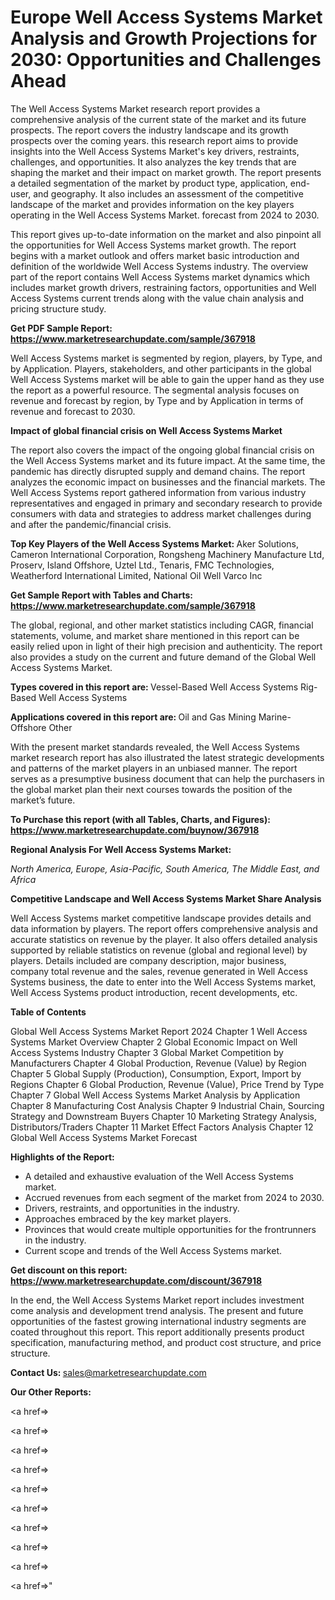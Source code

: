 # Europe Well Access Systems Market Analysis and Growth Projections for 2030: Opportunities and Challenges Ahead

The Well Access Systems Market research report provides a comprehensive analysis of the current state of the market and its future prospects. The report covers the industry landscape and its growth prospects over the coming years. this research report aims to provide insights into the Well Access Systems Market's key drivers, restraints, challenges, and opportunities. It also analyzes the key trends that are shaping the market and their impact on market growth. The report presents a detailed segmentation of the market by product type, application, end-user, and geography. It also includes an assessment of the competitive landscape of the market and provides information on the key players operating in the Well Access Systems Market. forecast from 2024 to 2030.

This report gives up-to-date information on the market and also pinpoint all the opportunities for Well Access Systems market growth. The report begins with a market outlook and offers market basic introduction and definition of the worldwide Well Access Systems industry. The overview part of the report contains Well Access Systems market dynamics which includes market growth drivers, restraining factors, opportunities and Well Access Systems current trends along with the value chain analysis and pricing structure study.

<strong><b>Get PDF Sample Report: <a href=https://www.marketresearchupdate.com/sample/367918>https://www.marketresearchupdate.com/sample/367918</a></b></strong>

Well Access Systems market is segmented by region, players, by Type, and by Application. Players, stakeholders, and other participants in the global Well Access Systems market will be able to gain the upper hand as they use the report as a powerful resource. The segmental analysis focuses on revenue and forecast by region, by Type and by Application in terms of revenue and forecast to 2030.

<strong><b>Impact of global financial crisis on Well Access Systems Market</b></strong>

The report also covers the impact of the ongoing global financial crisis on the Well Access Systems market and its future impact. At the same time, the pandemic has directly disrupted supply and demand chains. The report analyzes the economic impact on businesses and the financial markets. The Well Access Systems report gathered information from various industry representatives and engaged in primary and secondary research to provide consumers with data and strategies to address market challenges during and after the pandemic/financial crisis.

<strong><b>Top Key Players of the Well Access Systems Market:
</b></strong>Aker Solutions, Cameron International Corporation, Rongsheng Machinery Manufacture Ltd, Proserv, Island Offshore, Uztel Ltd., Tenaris, FMC Technologies, Weatherford International Limited, National Oil Well Varco Inc<strong><b>
</b></strong>

<strong><b>Get Sample Report with Tables and Charts: <a href=https://www.marketresearchupdate.com/sample/367918>https://www.marketresearchupdate.com/sample/367918</a></b></strong>

The global, regional, and other market statistics including CAGR, financial statements, volume, and market share mentioned in this report can be easily relied upon in light of their high precision and authenticity. The report also provides a study on the current and future demand of the Global Well Access Systems Market.

<strong><b>Types covered in this report are:
</b></strong>Vessel-Based Well Access Systems
Rig-Based Well Access Systems<strong><b>
</b></strong>

<strong><b>Applications covered in this report are:
</b></strong>Oil and Gas
Mining
Marine-Offshore
Other<strong><b>
</b></strong>

With the present market standards revealed, the Well Access Systems market research report has also illustrated the latest strategic developments and patterns of the market players in an unbiased manner. The report serves as a presumptive business document that can help the purchasers in the global market plan their next courses towards the position of the market’s future.

<strong><b>To Purchase this report (with all Tables, Charts, and Figures): <a href=https://www.marketresearchupdate.com/buynow/367918>https://www.marketresearchupdate.com/buynow/367918</a></b></strong>

<strong><b>Regional Analysis For Well Access Systems Market:</b></strong>

<em><i>North America, Europe, Asia-Pacific, South America, The Middle East, and Africa</i></em>

<strong><b>Competitive Landscape and Well Access Systems Market Share Analysis</b></strong>

Well Access Systems market competitive landscape provides details and data information by players. The report offers comprehensive analysis and accurate statistics on revenue by the player. It also offers detailed analysis supported by reliable statistics on revenue (global and regional level) by players. Details included are company description, major business, company total revenue and the sales, revenue generated in Well Access Systems business, the date to enter into the Well Access Systems market, Well Access Systems product introduction, recent developments, etc.

<strong><b>Table of Contents</b></strong>

Global Well Access Systems Market Report 2024
Chapter 1 Well Access Systems Market Overview
Chapter 2 Global Economic Impact on Well Access Systems Industry
Chapter 3 Global Market Competition by Manufacturers
Chapter 4 Global Production, Revenue (Value) by Region
Chapter 5 Global Supply (Production), Consumption, Export, Import by Regions
Chapter 6 Global Production, Revenue (Value), Price Trend by Type
Chapter 7 Global Well Access Systems Market Analysis by Application
Chapter 8 Manufacturing Cost Analysis
Chapter 9 Industrial Chain, Sourcing Strategy and Downstream Buyers
Chapter 10 Marketing Strategy Analysis, Distributors/Traders
Chapter 11 Market Effect Factors Analysis
Chapter 12 Global Well Access Systems Market Forecast

<strong><b>Highlights of the Report:</b></strong>

- A detailed and exhaustive evaluation of the Well Access Systems market.
- Accrued revenues from each segment of the market from 2024 to 2030.
- Drivers, restraints, and opportunities in the industry.
- Approaches embraced by the key market players.
- Provinces that would create multiple opportunities for the frontrunners in the industry.
- Current scope and trends of the Well Access Systems market.

<strong><b>Get discount on this report: <a href=https://www.marketresearchupdate.com/discount/367918>https://www.marketresearchupdate.com/discount/367918</a></b></strong>

In the end, the Well Access Systems Market report includes investment come analysis and development trend analysis. The present and future opportunities of the fastest growing international industry segments are coated throughout this report. This report additionally presents product specification, manufacturing method, and product cost structure, and price structure.

<strong><b>Contact Us:
</b></strong>sales@marketresearchupdate.com

<strong>Our Other Reports:</strong>

<a href=></a>

<a href=></a>

<a href=></a>

<a href=></a>

<a href=></a>

<a href=></a>

<a href=></a>

<a href=></a>

<a href=></a>

<a href=></a>"
